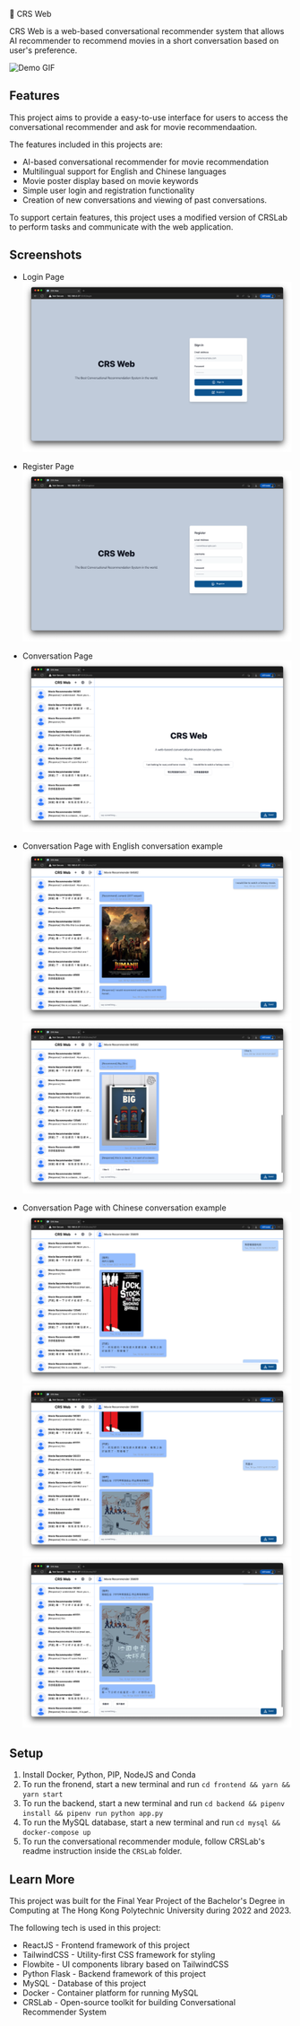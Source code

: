 💬 CRS Web

CRS Web is a web-based conversational recommender system that allows AI recommender to recommend movies in a short conversation based on user's preference.

![Demo GIF](readme-img/demo.gif)

## Features
This project aims to provide a easy-to-use interface for users to access the conversational recommender and ask for movie recommendaation. 

The features included in this projects are:

- AI-based conversational recommender for movie recommendation
- Multilingual support for English and Chinese languages
- Movie poster display based on movie keywords
- Simple user login and registration functionality
- Creation of new conversations and viewing of past conversations.

To support certain features, this project uses a modified version of CRSLab to perform tasks and communicate with the web application.

## Screenshots

- Login Page
![Login Page](readme-img/login-page.png)

- Register Page
![Register Page](readme-img/register-page.png)

- Conversation Page
![Conversation Page](readme-img/conversation-page.png)

- Conversation Page with English conversation example
![Conversation Page with English conversation example](readme-img/conversation-english-1.png)
![Conversation Page with English conversation example](readme-img/conversation-english-2.png)

- Conversation Page with Chinese conversation example
![Conversation Page with Chinese conversation example](readme-img/conversation-chinese-1.png)
![Conversation Page with Chinese conversation example](readme-img/conversation-chinese-2.png)
![Conversation Page with Chinese conversation example](readme-img/conversation-chinese-3.png)

## Setup
1. Install Docker, Python, PIP, NodeJS and Conda
2. To run the fronend, start a new terminal and run `cd frontend && yarn && yarn start`
3. To run the backend, start a new terminal and run `cd backend && pipenv install && pipenv run python app.py`
4. To run the MySQL database, start a new terminal and run `cd mysql && docker-compose up`
5. To run the conversational recommender module, follow CRSLab's readme instruction inside the `CRSLab` folder.

## Learn More
This project was built for the Final Year Project of the Bachelor's Degree in Computing at The Hong Kong Polytechnic University during 2022 and 2023.

The following tech is used in this project: 
- ReactJS - Frontend framework of this project
- TailwindCSS - Utility-first CSS framework for styling
- Flowbite - UI components library based on TailwindCSS
- Python Flask - Backend framework of this project
- MySQL - Database of this project
- Docker - Container platform for running MySQL
- CRSLab - Open-source toolkit for building Conversational Recommender System
